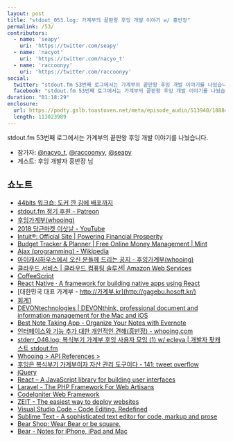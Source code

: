 ```yaml
---
layout: post
title: "stdout_053.log: 가계부의 끝판왕 후잉 개발 이야기 w/ 흥반장"
permalink: /53/
contributors:
  - name: 'seapy'
    uri: 'https://twitter.com/seapy'
  - name: 'nacyot'
    uri: 'https://twitter.com/nacyo_t'
  - name: 'raccoonyy'
    uri: 'https://twitter.com/raccoonyy'
social:
  twitter: "stdout.fm 53번째 로그에서는 가계부의 끝판왕 후잉 개발 이야기를 나눴습니다. 후잉 개발자 흥반장 님과 함께 합니다."
  facebook: "stdout.fm 53번째 로그에서는 가계부의 끝판왕 후잉 개발 이야기를 나눴습니다. 후잉 개발자 흥반장 님과 함께 합니다."
duration: "01:18:29"
enclosure:
  url: https://podty.gslb.toastoven.net/meta/episode_audio/513940/188843_1570592736318.mp3
  length: 113023989
---
```


stdout.fm 53번째 로그에서는 가계부의 끝판왕 후잉 개발 이야기를 나눴습니다.

* 참가자: [@nacyo_t][nac], [@raccoonyy][rac], [@seapy][sea]
* 게스트: 후잉 개발자 흥반장 님

[nac]: https://twitter.com/nacyo_t
[rac]: https://twitter.com/raccoonyy
[sea]: https://twitter.com/seapy

## 쇼노트

* [44bits 워크숍: 도커 깐 김에 배포까지](https://workshop.44bits.io/)
* [stdout.fm 정기 후원 - Patreon](https://www.patreon.com/stdoutfm)
* [후잉가계부(whooing)](https://whooing.com/)
* [2018 당근마켓 이삿날 - YouTube](https://www.youtube.com/watch?v=IqQFwAlMELo)
* [Intuit®: Official Site \| Powering Financial Prosperity‎](https://www.intuit.com/)
* [Budget Tracker & Planner \| Free Online Money Management \| Mint](https://www.mint.com/)
* [Ajax (programming) - Wikipedia](https://en.wikipedia.org/wiki/Ajax_%28programming%29)
* [아이캐시하우스에서 오신 분들께 드리는 공지 - 후잉가계부(whooing)](https://whooing.com/#zjic)
* [클라우드 서비스 \| 클라우드 컴퓨팅 솔루션\| Amazon Web Services](https://aws.amazon.com/ko/)
* [CoffeeScript](http://coffeescript.org/)
* [React Native · A framework for building native apps using React](https://facebook.github.io/react-native/)
* [대한민국 대표 가계부 - http://가계부.kr](http://gagebu.hosoft.kr/)
* [회계1](https://opentutorials.org/module/3483)
* [DEVONtechnologies \| DEVONthink, professional document and information management for the Mac and iOS](https://www.devontechnologies.com/apps/devonthink)
* [Best Note Taking App - Organize Your Notes with Evernote](https://evernote.com/intl/)
* [인터페이스와 기능 추가 대한 개인적인 견해(흥반장) - whooing.com](https://whooing.com/#forum/free/ko/all/301/%EC%9D%B8%ED%84%B0%ED%8E%98%EC%9D%B4%EC%8A%A4/277)
* [stderr_046.log: 복식부기 가계부 후잉 사용자 모임 (1) w/ ecleya \| 개발자 팟캐스트 stdout.fm](https://stdout.fm/46_err/)
* [Whooing > API References >](https://whooing.com/developer/getting_start)
* [후잉은 복식부기 가계부이자 자산 관리 도구이다 - 141: tweet overflow](https://141.nacyot.com/posts/2018/%ED%9B%84%EC%9E%89%EC%9D%80-%EB%B3%B5%EC%8B%9D%EB%B6%80%EA%B8%B0-%EA%B0%80%EA%B3%84%EB%B6%80%EC%9D%B4%EC%9E%90-%EC%9E%90%EC%82%B0%EA%B4%80%EB%A6%AC-%EB%8F%84%EA%B5%AC%EC%9D%B4%EB%8B%A4/)
* [jQuery](https://jquery.com/)
* [React – A JavaScript library for building user interfaces](https://reactjs.org/)
* [Laravel - The PHP Framework For Web Artisans](https://laravel.com/)
* [CodeIgniter Web Framework](https://codeigniter.com/)
* [ZEIT - The easiest way to deploy websites](https://zeit.co/home)
* [Visual Studio Code - Code Editing. Redefined](https://code.visualstudio.com/)
* [Sublime Text - A sophisticated text editor for code, markup and prose](https://www.sublimetext.com/)
* [Bear Shop: Wear Bear or be square.](https://bear.app/store/)
* [Bear - Notes for iPhone, iPad and Mac](https://bear.app/)
